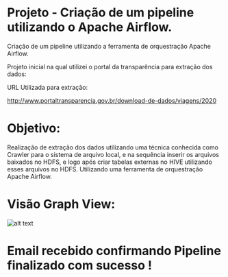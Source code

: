 # Projeto - Criação de um pipeline utilizando o Apache Airflow.
Criação de um pipeline utilizando a ferramenta de orquestração Apache Airflow.

Projeto inicial na qual utilizei o portal da transparência para extração dos dados:

URL Utilizada para extração:

http://www.portaltransparencia.gov.br/download-de-dados/viagens/2020

# Objetivo:

Realização de extração dos dados utilizando uma técnica conhecida como Crawler para o sistema
de arquivo local, e na sequência inserir os arquivos baixados no HDFS, e logo após criar
tabelas externas no HIVE utilizando esses arquivos no HDFS. Utilizando uma ferramenta de
orquestração Apache Airflow.

# Visão  Graph View:

![alt text](https://github.com/GumaFernando/Projeto_Airflow/blob/main/projeto_airflow1.PNG)

# Email recebido confirmando Pipeline finalizado com sucesso !



